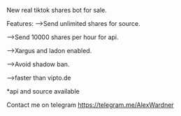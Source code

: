 New real tiktok shares bot for sale.

Features:
-->Send unlimited shares for source.

-->Send 10000 shares per hour for api.

-->Xargus and ladon enabled.

-->Avoid shadow ban.

-->faster than vipto.de

*api and source available

Contact me on telegram https://telegram.me/AlexWardner

